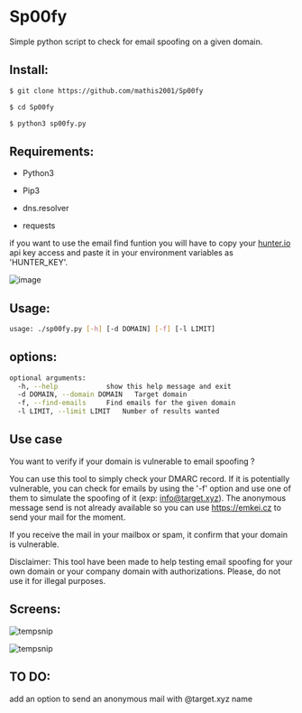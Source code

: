 # Sp00fy
Simple python script to check for email spoofing on a given domain.

## Install:
```bash
$ git clone https://github.com/mathis2001/Sp00fy

$ cd Sp00fy

$ python3 sp00fy.py
```
## Requirements:

- Python3

- Pip3

- dns.resolver

- requests

if you want to use the email find funtion you will have to copy your [hunter.io](https://hunter.io/api-keys) api key access and paste it in your environment variables as 'HUNTER_KEY'.

![image](https://user-images.githubusercontent.com/40497633/173600536-26996bd7-4a7d-490f-bb16-bbf5a659d962.png)


## Usage:
```bash
usage: ./sp00fy.py [-h] [-d DOMAIN] [-f] [-l LIMIT]
```
## options:
```bash
optional arguments:
  -h, --help            show this help message and exit
  -d DOMAIN, --domain DOMAIN   Target domain
  -f, --find-emails     Find emails for the given domain
  -l LIMIT, --limit LIMIT   Number of results wanted

```

## Use case

You want to verify if your domain is vulnerable to email spoofing ?

You can use this tool to simply check your DMARC record. If it is potentially vulnerable, you can check for emails by using the '-f' option and use one of them to simulate the spoofing of it (exp: info@target.xyz). The anonymous message send is not already available so you can use https://emkei.cz to send your mail for the moment.

If you receive the mail in your mailbox or spam, it confirm that your domain is vulnerable.

Disclaimer: This tool have been made to help testing email spoofing for your own domain or your company domain with authorizations. Please, do not use it for illegal purposes.

## Screens:

![tempsnip](https://user-images.githubusercontent.com/40497633/173594850-7715522f-4c6c-4cae-a18a-0c8d9ec5feae.png)

![tempsnip](https://user-images.githubusercontent.com/40497633/173595580-9fea5ca5-d811-46ae-ae0f-2053d19a748a.png)

## TO DO:

add an option to send an anonymous mail with @target.xyz name
